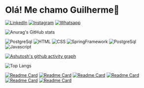 
### <span style="font-size: 28px;">Olá! Me chamo Guilherme👋</span>

[![LinkedIn](https://img.shields.io/badge/LinkedIn-0077B5?style=for-the-badge&logo=linkedin&logoColor=white)](www.linkedin.com/in/guilhermemotasilva)
[![Instagram](https://img.shields.io/badge/Instagram-E4405F?style=for-the-badge&logo=instagram&logoColor=white)](https://www.instagram.com/gui_motas/)
[![Whatsapp](https://img.shields.io/badge/WhatsApp-25D366?style=for-the-badge&logo=whatsapp&logoColor=white)](https://wa.me/qr/6NEYLHVJD4KMM1)

![Anurag's GitHub stats](https://github-readme-stats.vercel.app/api?username=gui-motas&show_icons=true&hide=prs&theme=tokyonight&rank_icon=github)

![PostgreSql](https://img.shields.io/badge/Java-ED8B00?style=for-the-badge&logo=openjdk&logoColor=white)
![HTML](https://img.shields.io/badge/HTML5-E34F26?style=for-the-badge&logo=html5&logoColor=white)
![CSS](https://img.shields.io/badge/CSS3-1572B6?style=for-the-badge&logo=css3&logoColor=white)
![SpringFramework](https://img.shields.io/badge/Spring-6DB33F?style=for-the-badge&logo=spring&logoColor=white)
![PostgreSql](https://img.shields.io/badge/PostgreSQL-316192?style=for-the-badge&logo=postgresql&logoColor=white)
![Javascript](https://img.shields.io/badge/JavaScript-F7DF1E?style=for-the-badge&logo=javascript&logoColor=black)

[![Ashutosh's github activity graph](https://github-readme-activity-graph.vercel.app/graph?username=gui-motas&theme=tokyo-night&radius=10&from=2024-03-15&to=2024-08-25)](https://github.com/gui-motas)

![Top Langs](https://github-readme-stats.vercel.app/api/top-langs/?username=gui-motas&layout=donut)

[![Readme Card](https://github-readme-stats.vercel.app/api/pin/?username=gui-motas&repo=Website-Jer)](https://github.com/gui-motas/Website-Jer)
[![Readme Card](https://github-readme-stats.vercel.app/api/pin/?username=gui-motas&repo=projeto-calculadora)](https://github.com/Guimasz/projeto-calculadora)
[![Readme Card](https://github-readme-stats.vercel.app/api/pin/?username=gui-motas&repo=Agenda_aulas)](https://github.com/gui-motas/Agenda_aulas)
[![Readme Card](https://github-readme-stats.vercel.app/api/pin/?username=gui-motas&repo=SistemaReservasUniversidade)](https://github.com/gui-motas/SistemaReservasUniversidade)
[![Readme Card](https://github-readme-stats.vercel.app/api/pin/?username=gui-motas&repo=NotasAlunos)](https://github.com/gui-motas/NotasAlunos)
[![Readme Card](https://github-readme-stats.vercel.app/api/pin/?username=gui-motas&repo=NotasAlunos)](https://github.com/gui-motas/NotasAlunos)


